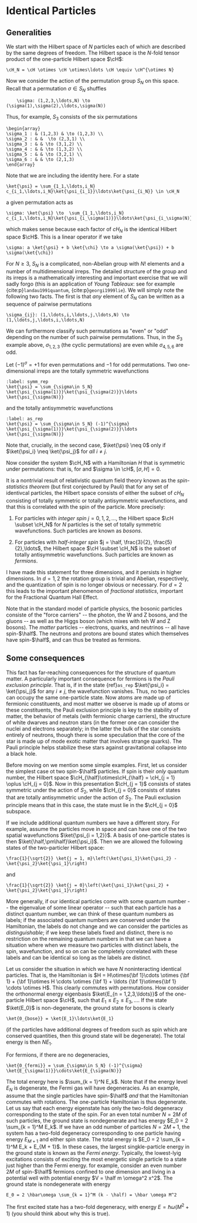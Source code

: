# Identical Particles

## Generalities

We start with the Hilbert space of $N$ particles each of which are described by the same degrees of freedom. The Hilbert space is the $N$-fold tensor product of the one-particle Hilbert space $\cH$:
```{math}
\cH_N = \cH \otimes \cH \otimes\ldots \cH \equiv \cH^{\otimes N}
```

Now we consider the action of the permutation group $S_N$ on this space. Recall that a permutation $\sigma \in S_N$ shuffles 
```{math}
	\sigma: (1,2,3,\ldots,N) \to (\sigma(1),\sigma(2),\ldots,\sigma(N))
```
Thus, for example, $S_3$ consists of the six permutations
```{math}
\begin{array}
\sigma_1 : & (1,2,3) & \to (1,2,3) \\
\sigma_2 : & &  \to (2,3,1) \\
\sigma_3 : & & \to (3,1,2) \\
\sigma_4 : & & \to (1,3,2) \\
\sigma_5 : & & \to (3,2,1) \\ 
\sigma_6 : & & \to (2,1,3)
\end{array}
```
Note that we are including the identity here. For a state
```{math}
\ket{\psi} = \sum_{1_1,\ldots,i_N} c_{i_1,\ldots,i_N}\ket{\psi_{i_1}}\ldots\ket{\psi_{i_N}} \in \cH_N
```
a given permutation acts as
```{math}
\sigma: \ket{\psi} \to  \sum_{1_1,\ldots,i_N} c_{i_1,\ldots,i_N}\ket{\psi_{i_\sigma(1)}}\ldots\ket{\psi_{i_\sigma(N)}}
```
which makes sense because each factor of $cH_N$ is the identical Hilbert space $\cH$. This is a linear operator if we take 
```{math}
\sigma: a \ket{\psi} + b \ket{\chi} \to a \sigma(\ket{\psi}) + b \sigma(\ket{\chi})
```

For $N \geq 3$, $S_N$ is a complicated, non-Abelian group with $N!$ elements and a number of multidimensional irreps. The detailed structure of the group and its irreps is a mathematically interesting and important exercise that we will sadly forgo (this is an application of *Young Tableaux*: see for example {cite:p}`landau1991quantum`, {cite:p}`georgi1999lie`). We will simply note the following two facts. The first is that *any* element of $S_N$ can be written as a sequence of pairwise permutations
```{math}
\sigma_{ij}: (1,\ldots,i,\ldots,j,\ldots,N) \to  (1,\ldots,j,\ldots,i,\ldots,N)
```
We can furthermore classify such permutations as "even" or "odd" depending on the number of such pairwise permutations. Thus, in the $S_3$ example above, $\sigma_{1,2,3}$ (the cyclic permutations) are even while $\sigma_{4,5,6}$ are odd.

Let $(-1)^{\sigma} = +1$ for even permutations and $-1$ for odd permutations. Two one-dimensional irreps are the totally symmetric wavefunctions
```{math}
:label: symm_rep
\ket{\psi} = \sum_{\sigma\in S_N} \ket{\psi_{\sigma(1)}}\ket{\psi_{\sigma(2)}}\ldots \ket{\psi_{\sigma(N)}}
```
and the totally antisymmetric wavefunctions
```{math}
:label: as_rep
\ket{\psi} = \sum_{\sigma\in S_N} (-1)^{\sigma} \ket{\psi_{\sigma(1)}}\ket{\psi_{\sigma(2)}}\ldots \ket{\psi_{\sigma(N)}}
```
Note that, crucially, in the second case, $\ket{\psi} \neq 0$ only if $\ket{\psi_i} \neq \ket{\psi_j}$ for *all* $i \neq j$.

Now consider the system $\cH_N$ with a Hamiltonian $H$ that is symmetric under permutations: that is, for and $\sigma \in \cH$, $[\sigma, H] = 0$. 

It is a nontrivial result of relativistic quantum field theory known as the *spin-statistics theorem* (but first conjectured by Pauli) that for any set of identivcal particles, the Hilbert space consists of either the subset of $cH_N$ consisting of totally symmetric or totally antisymmetric wavefunctions, and that this is correlated with the spin of the particle. More precisely:

1. For particles with *integer spin* $j = 0,1,2,\ldots$, the Hilbert space $\cH \subset \cH_N$ for $N$ particles is the set of totally symmetric wavefunctions. Such particles are known as *bosons*.

2. For particles with *half-integer spin* $j = \half, \frac{3}{2}, \frac{5}{2},\ldots$, the Hilbert space $\cH \subset \cH_N$ is the subset of totally antisymmetric wavefunctions. Such particles are known as *fermions*.

I have made this statement for three dimensions, and it persists in higher dimensions. In $d = 1,2$ the rotation group is trivial and Abelian, respectively, and the quantization of spin is no longer obvious or necessary. For $d = 2$ this leads to the important phenomenon of *fractional statistics*, important for the Fractional Quantum Hall Effect.

Note that in the standard model of particle physics, the bosonic particles consiste of the "force carriers" -- the photon, the W and Z bosons, and the gluons -- as well as the Higgs boson (which mixes with teh W and Z bosons). The *matter* particles -- electrons, quarks, and neutrinos -- all have spin-$\half$. The neutrons and protons are bound states which themselves have spin-$\half$, and can thus be treated as fermions.

## Some consequences

This fact has far-reaching consequences for the structure of quantum matter. A particularly important consequence for fermions is the *Pauli exclusion principle*. That is, if in the state {ref}`as_rep` $\ket{\psi_i} = \ket{\psi_j}$ for any $i \neq j$, the wavefunction vanishes. Thus, no two particles can occupy the same one-particle state. Now atoms are made up of fermionic constituents, and most matter we observe is made up of atoms or these constituents, the Pauli exclusion principle is key to the stability of matter, the behavior of metals (with fermionic charge carriers), the structure of white dwarves and neutron stars (in the former one can consider the nuclei and electrons separately; in the latter the bulk of the star consists entirely of neutrons, though there is some speculation that the core of the star is made up of mode exotic matter that involves strange quarks). The Pauli principle helps stabilize these stars against gravitational collapse into a black hole. 

Before moving on we mention some simple examples. First, let us consider the simplest case ot two spin-$\half$ particles. If spin is their *only* quantum number, the Hilbert space $\cH_{\half}\otimes\cH_{\half}  = \cH_{j = 1} \oplus \cH_{j = 0}$. Now in this presentation $\cH_{j = 1}$ consists of states symmetric under the action of $S_2$, while $\cH_{j = 0}$ consists of states that are totally antisymmetric under the action of $S_2$. The Pauli exclusion principle means that in this case, the state must lie in the $\cH_{j = 0}$ subspace.

If we include additional quantum numbers we have a different story. For example, assume the particles move in space and can have one of the two spatial wavefunctions $\ket{\psi_{i = 1,2}}$. A basis of one-particle states is then $\ket{\half,\pm\half}\ket{\psi_i}$. Then we are allowed the following states of the two-particler Hilbert space:
```{math}
\frac{1}{\sqrt{2}} \ket{j = 1, m}\left(\ket{\psi_1}\ket{\psi_2} - \ket{\psi_2}\ket{\psi_1}\right)
```
and
```{math}
\frac{1}{\sqrt{2}} \ket{j = 0}\left(\ket{\psi_1}\ket{\psi_2} + \ket{\psi_2}\ket{\psi_1}\right)
```
More generally, if our identical particles come with some quantum number -- the eigenvalue of some linear operator -- such that each particle has a distinct quantum number, we can think of these quantum numbers as labels; if the associated quantum numbers are conserved under the Hamiltonian, the labels do not change and we can consider the particles as *distinguishable*; if we keep these labels fixed and distinct, there is no restriction on the remaining quantum numbers in that we can have a situation where when we measure two particles with distinct labels, the spin, wavefunction, and so on can be completely correlated with these labels and can be identical so long as the labels are distinct. 

Let us consider the situation in which we have $N$ noninteracting identical particles. That is, the Hamiltonian is $H = H\otimes{\bf 1}\cdots \otimes {\bf 1} + {\bf 1}\otimes H \cdots \otimes {\bf 1} + \ldots {\bf 1}\otimes{\bf 1} \cdots \otimes H$. This clearly commutes with permutations. How consider the orthonormal energy eigenbasis $\ket{E_{n = 1,2,3,\ldots}}$ of the one-particle Hilbert space $\cH$, such that $E_1 \leq E_2 \leq E_3,\ldots$. If the state $\ket{E_0}$ is non-degenerate, the ground state for bosons is clearly
```{math}
\ket{0_{bose}} = \ket{E_1}\ldots\ket{E_1}
```
(if the particles have additional degrees of freedom such as spin which are conserved quantities, then this ground state will be degenerate). The total energy is then $N E_1$.

For fermions, if there are no degeneracies, 
```{math}
\ket{0_{fermi}} = \sum_{\sigma\in S_N} (-1)^{\sigma} \ket{E_{\sigma(1)}}\cdots\ket{E_{\sigma(N)}}
```
The total energy here is $\sum_{k = 1}^N E_k$. Note that if the energy level $E_N$ is degenerate, the Fermi gas will have degeneracies. As an example, assume that the single particles have spin-$\half$ *and* that the Hamiltonian commutes with rotations. The one-particle Hamiltonian is thus degenerate. Let us say that each energy eigenstate has only the two-fold degeneracy corresponding to the state of the spin. For an even total number $N = 2M$ of such particles, the ground state is nondegenerate and has energy $E_0 = 2 \sum_{k = 1}^M E_k$. If we have an odd number of particles $N = 2M + 1$, the system has a two-fold degeneracy corresponding to one particle having energy $E_{M + 1}$ and either spin state. The total energy is $E_0 = 2 \sum_{k = 1}^M E_k + E_{M + 1}$. In these cases, the largest singkle-particle energy in the ground state is known as the *Fermi energy*. Typically, the lowest-lyig excitations consists of exciting the most energetic single particle to a state just higher than the Fermi energy. for example, consider an even number $2M$ of spin-$\half$ fermions confined to one dimension and living in a potential well with potential energy $V = \half m \omega^2 x^2$. The ground state is nondegenerate with energy 
```{math}
E_0 = 2 \hbar\omega \sum_{k = 1}^M (k - \half) = \hbar \omega M^2
```
The first excited state has a two-fold degeneracy, with energy $E = \hbar \omega (M^2 + 1)$ (you should think about why this is true).


